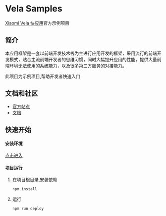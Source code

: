 # Vela Samples

[Xiaomi Vela 快应用](https://iot.mi.com/vela/quickapp/zh/content/intro.html)官方示例项目


## 简介
本应用框架是一套以前端开发技术栈为主进行应用开发的框架，采用流行的前端开发模式，贴合主流前端开发者的思维习惯，同时大幅提升应用的性能，提供大量前端环境无法使用的系统能力，以及很多第三方服务的对接能力。

此项目为示例项目,帮助开发者快速入门

## 文档和社区

- [官方站点](https://iot.mi.com/vela)
- [文档](https://iot.mi.com/vela/quickapp/zh/content/intro.html)

## 快速开始

#### 安装环境 

[点击进入](https://iot.mi.com/vela/quickapp/zh/content/tutorial/toolkit.html)

#### 项目运行

1. 在项目根目录,安装依赖

   ```bash
   npm install
   ```
2. 运行

    ```bash
    npm run deploy
    ```
